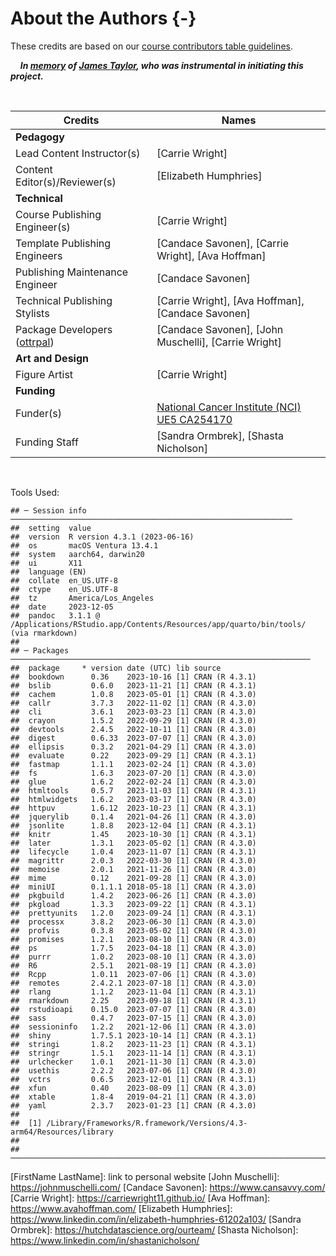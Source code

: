 
# About the Authors {-}

These credits are based on our [course contributors table guidelines](https://www.ottrproject.org/more_features.html#giving-credits-to-contributors).

&nbsp;
&nbsp;
***In [memory](https://galaxyproject.org/jxtx/) of [James Taylor](https://genomebiology.biomedcentral.com/articles/10.1186/s13059-020-02016-0), who was instrumental in initiating this project.***

&nbsp;

|Credits|Names|
|-------|-----|
|**Pedagogy**||
|Lead Content Instructor(s)|[Carrie Wright]|
|Content Editor(s)/Reviewer(s) |[Elizabeth Humphries]|
|**Technical**||
|Course Publishing Engineer(s)| [Carrie Wright]|
|Template Publishing Engineers|[Candace Savonen], [Carrie Wright], [Ava Hoffman]|
|Publishing Maintenance Engineer|[Candace Savonen]|
|Technical Publishing Stylists|[Carrie Wright], [Ava Hoffman], [Candace Savonen]|
|Package Developers ([ottrpal])| [Candace Savonen], [John Muschelli], [Carrie Wright]|
|**Art and Design**||
|Figure Artist| [Carrie Wright]|
|**Funding**||
|Funder(s)| 	[National Cancer Institute (NCI)](https://www.cancer.gov/) [UE5 CA254170](https://grantome.com/grant/NIH/UE5-CA254170-01)|
|Funding Staff| [Sandra Ormbrek], [Shasta Nicholson] | -->

&nbsp;

Tools Used:


```
## ─ Session info ───────────────────────────────────────────────────────────────
##  setting  value
##  version  R version 4.3.1 (2023-06-16)
##  os       macOS Ventura 13.4.1
##  system   aarch64, darwin20
##  ui       X11
##  language (EN)
##  collate  en_US.UTF-8
##  ctype    en_US.UTF-8
##  tz       America/Los_Angeles
##  date     2023-12-05
##  pandoc   3.1.1 @ /Applications/RStudio.app/Contents/Resources/app/quarto/bin/tools/ (via rmarkdown)
## 
## ─ Packages ───────────────────────────────────────────────────────────────────
##  package     * version date (UTC) lib source
##  bookdown      0.36    2023-10-16 [1] CRAN (R 4.3.1)
##  bslib         0.6.0   2023-11-21 [1] CRAN (R 4.3.1)
##  cachem        1.0.8   2023-05-01 [1] CRAN (R 4.3.0)
##  callr         3.7.3   2022-11-02 [1] CRAN (R 4.3.0)
##  cli           3.6.1   2023-03-23 [1] CRAN (R 4.3.0)
##  crayon        1.5.2   2022-09-29 [1] CRAN (R 4.3.0)
##  devtools      2.4.5   2022-10-11 [1] CRAN (R 4.3.0)
##  digest        0.6.33  2023-07-07 [1] CRAN (R 4.3.0)
##  ellipsis      0.3.2   2021-04-29 [1] CRAN (R 4.3.0)
##  evaluate      0.22    2023-09-29 [1] CRAN (R 4.3.1)
##  fastmap       1.1.1   2023-02-24 [1] CRAN (R 4.3.0)
##  fs            1.6.3   2023-07-20 [1] CRAN (R 4.3.0)
##  glue          1.6.2   2022-02-24 [1] CRAN (R 4.3.0)
##  htmltools     0.5.7   2023-11-03 [1] CRAN (R 4.3.1)
##  htmlwidgets   1.6.2   2023-03-17 [1] CRAN (R 4.3.0)
##  httpuv        1.6.12  2023-10-23 [1] CRAN (R 4.3.1)
##  jquerylib     0.1.4   2021-04-26 [1] CRAN (R 4.3.0)
##  jsonlite      1.8.8   2023-12-04 [1] CRAN (R 4.3.1)
##  knitr         1.45    2023-10-30 [1] CRAN (R 4.3.1)
##  later         1.3.1   2023-05-02 [1] CRAN (R 4.3.0)
##  lifecycle     1.0.4   2023-11-07 [1] CRAN (R 4.3.1)
##  magrittr      2.0.3   2022-03-30 [1] CRAN (R 4.3.0)
##  memoise       2.0.1   2021-11-26 [1] CRAN (R 4.3.0)
##  mime          0.12    2021-09-28 [1] CRAN (R 4.3.0)
##  miniUI        0.1.1.1 2018-05-18 [1] CRAN (R 4.3.0)
##  pkgbuild      1.4.2   2023-06-26 [1] CRAN (R 4.3.0)
##  pkgload       1.3.3   2023-09-22 [1] CRAN (R 4.3.1)
##  prettyunits   1.2.0   2023-09-24 [1] CRAN (R 4.3.1)
##  processx      3.8.2   2023-06-30 [1] CRAN (R 4.3.0)
##  profvis       0.3.8   2023-05-02 [1] CRAN (R 4.3.0)
##  promises      1.2.1   2023-08-10 [1] CRAN (R 4.3.0)
##  ps            1.7.5   2023-04-18 [1] CRAN (R 4.3.0)
##  purrr         1.0.2   2023-08-10 [1] CRAN (R 4.3.0)
##  R6            2.5.1   2021-08-19 [1] CRAN (R 4.3.0)
##  Rcpp          1.0.11  2023-07-06 [1] CRAN (R 4.3.0)
##  remotes       2.4.2.1 2023-07-18 [1] CRAN (R 4.3.0)
##  rlang         1.1.2   2023-11-04 [1] CRAN (R 4.3.1)
##  rmarkdown     2.25    2023-09-18 [1] CRAN (R 4.3.1)
##  rstudioapi    0.15.0  2023-07-07 [1] CRAN (R 4.3.0)
##  sass          0.4.7   2023-07-15 [1] CRAN (R 4.3.0)
##  sessioninfo   1.2.2   2021-12-06 [1] CRAN (R 4.3.0)
##  shiny         1.7.5.1 2023-10-14 [1] CRAN (R 4.3.1)
##  stringi       1.8.2   2023-11-23 [1] CRAN (R 4.3.1)
##  stringr       1.5.1   2023-11-14 [1] CRAN (R 4.3.1)
##  urlchecker    1.0.1   2021-11-30 [1] CRAN (R 4.3.0)
##  usethis       2.2.2   2023-07-06 [1] CRAN (R 4.3.0)
##  vctrs         0.6.5   2023-12-01 [1] CRAN (R 4.3.1)
##  xfun          0.40    2023-08-09 [1] CRAN (R 4.3.0)
##  xtable        1.8-4   2019-04-21 [1] CRAN (R 4.3.0)
##  yaml          2.3.7   2023-01-23 [1] CRAN (R 4.3.0)
## 
##  [1] /Library/Frameworks/R.framework/Versions/4.3-arm64/Resources/library
## 
## ──────────────────────────────────────────────────────────────────────────────
```

<!-- Author information -->

[FirstName LastName]: link to personal website
[John Muschelli]: https://johnmuschelli.com/
[Candace Savonen]: https://www.cansavvy.com/
[Carrie Wright]: https://carriewright11.github.io/
[Ava Hoffman]: https://www.avahoffman.com/
[Elizabeth Humphries]: https://www.linkedin.com/in/elizabeth-humphries-61202a103/
[Sandra Ormbrek]: https://hutchdatascience.org/ourteam/
[Shasta Nicholson]: https://www.linkedin.com/in/shastanicholson/
<!-- Links -->

[ottrpal]: https://github.com/jhudsl/ottrpal

<!-- Fill out this table using these instructions: https://github.com/jhudsl/OTTR_Template/wiki/How-to-give-credits

For JHU courses, You will need to add Ira as a credit:

|Content Publisher|[Ira Gooding]|
...
[Ira Gooding]: https://publichealth.jhu.edu/faculty/4130/ira-gooding
-->
